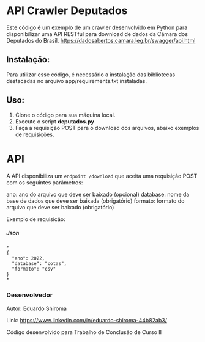 # API Crawler Deputados
Este código é um exemplo de um crawler desenvolvido em Python para disponibilizar uma API RESTful para download de dados da Câmara dos Deputados do Brasil.
https://dadosabertos.camara.leg.br/swagger/api.html

## Instalação:
Para utilizar esse código, é necessário a instalação das bibliotecas destacadas no arquivo app/requirements.txt instaladas.

## Uso:
1) Clone o código para sua máquina local.
2) Execute o script **deputados.py**
3) Faça a requisição POST para o download dos arquivos, abaixo exemplos de requisições.

# API

A API disponibiliza um `endpoint /download` que aceita uma requisição POST com os seguintes parâmetros:

ano: ano do arquivo que deve ser baixado (opcional)
database: nome da base de dados que deve ser baixada (obrigatório)
formato: formato do arquivo que deve ser baixado (obrigatório)

Exemplo de requisição:

##### Json
```
*
{
  "ano": 2022,
  "database": "cotas",
  "formato": "csv"
}
*
```

### Desenvolvedor
Autor: Eduardo Shiroma

Link: https://www.linkedin.com/in/eduardo-shiroma-44b82ab3/

Código desenvolvido para Trabalho de Conclusão de Curso II
